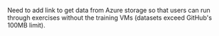 Need to add link to get data from Azure storage so that users can run through exercises without the training VMs (datasets exceed GitHub's 100MB limit).
